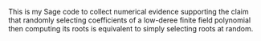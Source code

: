 This is my Sage code to collect numerical evidence supporting the claim that randomly selecting coefficients of a low-deree finite field polynomial then computing its roots is equivalent to simply selecting roots at random.
